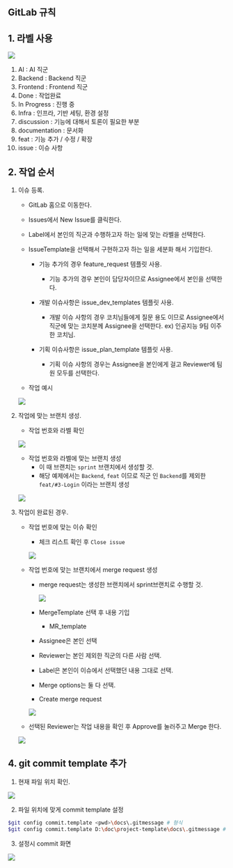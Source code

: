 ## GitLab 규칙

## 1. 라벨 사용

![](img/2022-02-03-23-26-59.png)

1. AI : AI 직군
2. Backend : Backend 직군
3. Frontend : Frontend 직군
4. Done : 작업완료
5. In Progress : 진행 중
6. Infra : 인프라, 기반 세팅, 환경 설정
7. discussion : 기능에 대해서 토론이 필요한 부분
8. documentation : 문서화
9. feat : 기능 추가 / 수정 / 확장
10. issue : 이슈 사항


## 2. 작업 순서

1. 이슈 등록.
    - GitLab 홈으로 이동한다.
    - Issues에서 New Issue를 클릭한다.
    - Label에서 본인의 직군과 수행하고자 하는 일에 맞는 라벨을 선택한다.
    - IssueTemplate을 선택해서 구현하고자 하는 일을 세분화 해서 기입한다.
        - 기능 추가의 경우 feature_request 템플릿 사용. 
            - 기능 추가의 경우 본인이 담당자이므로 Assignee에서 본인을 선택한다. 
            
        - 개발 이슈사항은 issue_dev_templates 템플릿 사용. 
            - 개발 이슈 사항의 경우 코치님들에게 질문 용도 이므로 Assignee에서 직군에 맞는 코치분께 Assignee을 선택한다. ex) 인공지능 9팀 이주한 코치님.

        - 기획 이슈사항은 issue_plan_template 템플릿 사용.
            - 기획 이슈 사항의 경우는 Assignee을 본인에게 걸고 Reviewer에 팀원 모두를 선택한다. 

    - 작업 예시

    ![](img/2022-02-03-23-44-40.png)


2. 작업에 맞는 브랜치 생성.

    - 작업 번호와 라벨 확인

    ![](img/2022-02-03-23-47-04.png)

    - 작업 번호와 라벨에 맞는 브랜치 생성
        - 이 때 브랜치는 `sprint` 브랜치에서 생성할 것.
        - 해당 예제에서는 `Backend`, `feat` 이므로 직군 인 `Backend`를 제외한 `feat/#3-Login` 이라는 브랜치 생성

    ![](img/2022-02-03-23-49-13.png)


3. 작업이 완료된 경우.

    - 작업 번호에 맞는 이슈 확인
        - 체크 리스트 확인 후 `Close issue`

        ![](img/2022-02-03-23-55-10.png)

    - 작업 번호에 맞는 브랜치에서 merge request 생성
        - merge request는 생성한 브랜치에서 sprint브랜치로 수행할 것.

          ![](img/2022-02-04-00-04-57.png)

        - MergeTemplate 선택 후 내용 기입
            - MR_template
        - Assignee은 본인 선택
        - Reviewer는 본인 제외한 직군의 다른 사람 선택.
        - Label은 본인이 이슈에서 선택했던 내용 그대로 선택.
        - Merge options는 둘 다 선택.
        - Create merge request

        ![](img/2022-02-04-00-00-10.png)
    
    - 선택된 Reviewer는 작업 내용을 확인 후 Approve를 눌러주고 Merge 한다.

    ![](img/2022-02-04-00-12-00.png)

## 4. git commit template 추가

1. 현재 파일 위치 확인.

![](img/2022-02-08-14-40-53.png)

2. 파일 위치에 맞게 commit template 설정

```bash
$git config commit.template <pwd>\docs\.gitmessage # 형식
$git config commit.template D:\doc\project-template\docs\.gitmessage # 예시
```

3. 설정시 commit 화면

![](img/2022-02-08-14-43-20.png)
